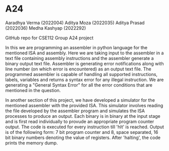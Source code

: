 # A24
  Aaradhya Verma (2022004)
  Aditya Moza    (2022035)
  Aditya Prasad  (2022036)
  Medha Kashyap  (2022292)

GitHub repo for CSE112 Group A24 project

In this we are programming an assembler in python language for the mentioned ISA and assembly. Here we are taking input to the assembler in a text file containing assembly instructions and the assembler generate a binary output text file. Assembler is generating error notifications along with line number (on which error is encountered) as an output text file.
The programmed assembler is capable of handling all supported instructions, labels, variables and 
returns a syntax error for any illegal instruction. We are generating a "General Syntax Error" for all the error conditions that are mentioned in the question.

In another section of this project, we have developed a simulator for the mentioned assembler with the provided ISA. This simulator involves reading the file developed by the assembler program and simulates the ISA processes to produce an output. Each binary is in binary at the input stage and is first read individually to provude an appropriate program counter output. The code is executed for every instruction till 'hlt' is reached. Output is of the following form: 7 bit program counter and 8, space separated, 16 bit binary numbers denoting the value of registers. After 'halting', the code prints the memory dump.
